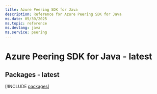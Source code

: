 ```yaml
---
title: Azure Peering SDK for Java
description: Reference for Azure Peering SDK for Java
ms.date: 05/30/2025
ms.topic: reference
ms.devlang: java
ms.service: peering
---
```

# Azure Peering SDK for Java - latest
## Packages - latest
[!INCLUDE [packages](peering-index.md)]